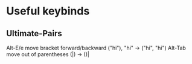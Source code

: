 # Useful keybinds

## Ultimate-Pairs

Alt-E/e move bracket forward/backward ("hi"), "hi" -> ("hi", "hi")
Alt-Tab move out of parentheses (|) -> ()|
